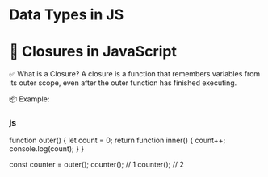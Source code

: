 # Data Types in JS
# 🔐 Closures in JavaScript

✅ What is a Closure?
A closure is a function that remembers variables from its outer scope, even after the outer function has finished executing.

📦 Example:

### js
function outer() {
  let count = 0;
  return function inner() {
    count++;
    console.log(count);
  }
}

const counter = outer();
counter(); // 1
counter(); // 2

